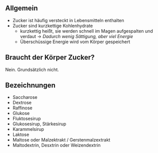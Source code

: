 ## Allgemein
- Zucker ist häufig versteckt in Lebensmitteln enthalten
- Zucker sind kurzkettige Kohlenhydrate
	- kurzkettig heißt, sie werden schnell im Magen aufgespalten und verdaut -\> *Dadurch wenig Sättigung, aber viel Energie*
	- Überschüssige Energie wird vom Körper gespeichert

## Braucht der Körper Zucker?
Nein. Grundsätzlich nicht.

## Bezeichnungen
- Saccharose
- Dextrose
- Raffinose
- Glukose
- Fluktosesirup
- Glukosesirup, Stärkesirup
- Karammelsirup
- Laktose
- Maltose oder Malzektrakt / Gerstenmalzextrakt
- Maltodextrin, Desxtrin oder Weizendextrin